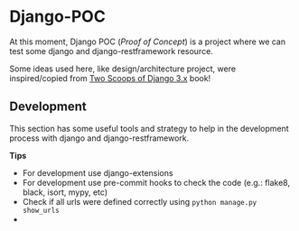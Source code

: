 # Django-POC

At this moment, Django POC (*Proof of Concept*) is a project where we can test some django and django-restframework resource.

Some ideas used here, like design/architecture project, were inspired/copied from [Two Scoops of Django 3.x](https://daniel.roygreenfeld.com/two-scoops-of-django-3-x.html) book!


## Development

This section has some useful tools and strategy to help in
the development process with django and django-restframework.

**Tips**

- For development use django-extensions
- For development use pre-commit hooks to check the code (e.g.: flake8, black, isort, mypy, etc)
- Check if all urls were defined correctly using `python manage.py show_urls`
-
